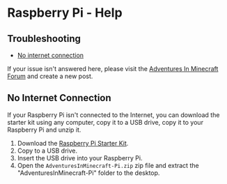# Raspberry Pi - Help

## Troubleshooting
 * [No internet connection](#nointernet)

If your issue isn't answered here, please visit the [Adventures In Minecraft Forum](http://www.stuffaboutcode.com/p/adventures-in-minecraft-forum.html) and create a new post.

## No Internet Connection  <a id="nointernet"></a>

If your Raspberry Pi isn't connected to the Internet, you can download the starter kit using any computer, copy it to a USB drive, copy it to your Raspberry Pi and unzip it.

1. Download the [Raspberry Pi Starter Kit](https://github.com/AdventuresInMinecraft/AdventuresInMinecraft-Pi/releases/download/v2.0/AdventuresInMinecraft-Pi.zip).
2. Copy to a USB drive.
3. Insert the USB drive into your Raspberry Pi.
4. Open the `AdventuresInMinecraft-Pi.zip` zip file and extract the "AdventuresInMinecraft-Pi" folder to the desktop.
